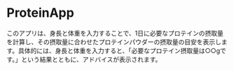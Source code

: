 # ProteinApp
このアプリは、身長と体重を入力することで、1日に必要なプロテインの摂取量を計算し、その摂取量に合わせたプロテインパウダーの摂取量の目安を表示します。具体的には、身長と体重を入力すると、「必要なプロテイン摂取量は○○gです。」という結果とともに、アドバイスが表示されます。
